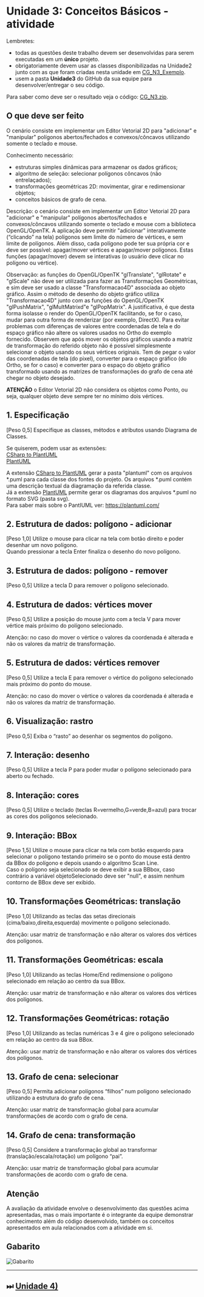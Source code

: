 [CSharp to PlantUML]: https://marketplace.visualstudio.com/items?itemName=pierre3.csharp-to-plantuml  
[PlantUML]: https://marketplace.visualstudio.com/items?itemName=jebbs.plantuml  

# Unidade 3: Conceitos Básicos - atividade  

Lembretes:

- todas as questões deste trabalho devem ser desenvolvidas para serem executadas em um **único** projeto.  
- obrigatoriamente devem usar as classes disponibilizadas na Unidade2 junto com as que foram criadas nesta unidade em [CG_N3_Exemplo](./CG_N3_Exemplo/).  
- usem a pasta **Unidade3** do GitHub da sua equipe para desenvolver/entregar o seu código.  

Para saber como deve ser o resultado veja o código: [CG_N3.zip](./CG_N3.zip "CG_N3.zip").  

## O que deve ser feito

O cenário consiste em implementar um Editor Vetorial 2D para "adicionar" e "manipular" polígonos abertos/fechados e convexos/côncavos utilizando somente o teclado e mouse.  

Conhecimento necessário:  

- estruturas simples dinâmicas para armazenar os dados gráficos;  
- algoritmo de seleção: selecionar polígonos côncavos (não entrelaçados);  
- transformações geométricas 2D: movimentar, girar e redimensionar objetos;  
- conceitos básicos de grafo de cena.  

Descrição: o cenário consiste em implementar um Editor Vetorial 2D para "adicionar" e "manipular" polígonos abertos/fechados e convexos/côncavos utilizando somente o teclado e mouse com a biblioteca OpenGL/OpenTK. A aplicação deve permitir "adicionar" interativamente (“clicando” na tela) polígonos sem limite do número de vértices, e sem limite de polígonos. Além disso, cada polígono pode ter sua própria cor e deve ser possível: apagar/mover vértices e apagar/mover polígonos. Estas funções (apagar/mover) devem se interativas (o usuário deve clicar no polígono ou vértice).  

Observação: as funções do OpenGL/OpenTK "glTranslate", "glRotate" e "glScale" não deve ser utilizada para fazer as Transformações Geométricas, e sim deve ser usado a classe "Transformacao4D" associada ao objeto gráfico. Assim o método de desenho do objeto gráfico utiliza "Transformacao4D" junto com as funções do OpenGL/OpenTK "glPushMatrix", "glMultMatrixd"e "glPopMatrix". A justificativa, é que desta forma isolasse o render do OpenGL/OpenTK facilitando, se for o caso, mudar para outra forma de renderizar (por exemplo, DirectX). Para evitar problemas com diferenças de valores entre coordenadas de tela e do espaço gráfico não altere os valores usados no Ortho do exemplo fornecido. Observem que após mover os objetos gráficos usando a matriz de transformação do referido objeto não é possível simplesmente selecionar o objeto usando os seus vértices originais. Tem de pegar o valor das coordenadas de tela (do pixel), converter para o espaço gráfico (do Ortho, se for o caso) e converter para o espaço do objeto gráfico transformado usando as matrizes de transformações do grafo de cena até chegar no objeto desejado.  

**ATENÇÃO** o Editor Vetorial 2D não considera os objetos como Ponto, ou seja, qualquer objeto deve sempre ter no mínimo dois vértices.  

## 1. Especificação

\[Peso 0,5] Especifique as classes, métodos e atributos usando Diagrama de Classes.  
  
Se quiserem, podem usar as extensões:  
[CSharp to PlantUML](https://marketplace.visualstudio.com/items?itemName=pierre3.csharp-to-plantuml)  
[PlantUML](https://marketplace.visualstudio.com/items?itemName=jebbs.plantuml)  
  
A extensão [CSharp to PlantUML] gerar a pasta "plantuml" com os arquivos *.puml para cada classe dos fontes do projeto. Os arquivos \*.puml contém uma descrição textual da diagramação da referida classe.  
Já a extensão [PlantUML] permite gerar os diagramas dos arquivos *.puml no formato SVG (pasta svg).  
Para saber mais sobre o PantIUML ver: <https://plantuml.com/>  

## 2. Estrutura de dados: polígono - adicionar

\[Peso 1,0] Utilize o mouse para clicar na tela com botão direito e poder desenhar um novo polígono.  
Quando pressionar a tecla Enter finaliza o desenho do novo polígono.  

## 3. Estrutura de dados: polígono - remover

\[Peso 0,5] Utilize a tecla D para remover o polígono selecionado.  

## 4. Estrutura de dados: vértices mover

\[Peso 0,5] Utilize a posição do mouse junto com a tecla V para mover vértice mais próximo do polígono selecionado.  

Atenção: no caso do mover o vértice o valores da coordenada é alterada e não os valores da matriz de transformação.  

## 5. Estrutura de dados: vértices remover

\[Peso 0,5] Utilize a tecla E para remover o vértice do polígono selecionado mais próximo do ponto do mouse.  

Atenção: no caso do mover o vértice o valores da coordenada é alterada e não os valores da matriz de transformação.  

## 6. Visualização: rastro

\[Peso 0,5] Exiba o “rasto” ao desenhar os segmentos do polígono.  

## 7. Interação: desenho

\[Peso 0,5] Utilize a tecla P para poder mudar o polígono selecionado para aberto ou fechado.  

## 8. Interação: cores

\[Peso 0,5] Utilize o teclado (teclas R=vermelho,G=verde,B=azul) para trocar as cores dos polígonos selecionado.  

## 9. Interação: BBox

\[Peso 1,5] Utilize o mouse para clicar na tela com botão esquerdo para selecionar o polígono testando primeiro se o ponto do mouse está dentro da BBox do polígono e depois usando o algoritmo Scan Line.  
Caso o polígono seja selecionado se deve exibir a sua BBbox, caso contrário a variável objetoSelecionado deve ser "null", e assim nenhum contorno de BBox deve ser exibido.  

## 10. Transformações Geométricas: translação

\[Peso 1,0] Utilizando as teclas das setas direcionais (cima/baixo,direita,esquerda) movimente o polígono selecionado.  

Atenção: usar matriz de transformação e não alterar os valores dos vértices dos polígonos.  

## 11. Transformações Geométricas: escala

\[Peso 1,0] Utilizando as teclas Home/End redimensione o polígono selecionado em relação ao centro da sua BBox.  

Atenção: usar matriz de transformação e não alterar os valores dos vértices dos polígonos.  

## 12. Transformações Geométricas: rotação

\[Peso 1,0] Utilizando as teclas numéricas 3 e 4 gire o polígono selecionado em relação ao centro da sua BBox.  

Atenção: usar matriz de transformação e não alterar os valores dos vértices dos polígonos.  

## 13. Grafo de cena: selecionar

\[Peso 0,5] Permita adicionar polígonos “filhos” num polígono selecionado utilizando a estrutura do grafo de cena.  

Atenção: usar matriz de transformação global para acumular transformações de acordo com o grafo de cena.  

## 14. Grafo de cena: transformação

\[Peso 0,5] Considere a transformação global ao transformar (translação/escala/rotação) um polígono “pai”.  

Atenção: usar matriz de transformação global para acumular transformações de acordo com o grafo de cena.  

## Atenção

A avaliação da atividade envolve o desenvolvimento das questões acima apresentadas, mas o mais importante é o integrante da equipe demonstrar conhecimento além do código desenvolvido, também os conceitos apresentados em aula relacionados com a atividade em si.

## Gabarito

![Gabarito](atividade3Gabarito.png "Gabarito")  

----------

## ⏭ [Unidade 4)](../Unidade4/README.md "Unidade 4")  
